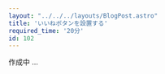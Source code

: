 ```yaml
---
layout: "../../../layouts/BlogPost.astro"
title: 'いいねボタンを設置する'
required_time: '20分'
id: 102
---
```


作成中 ...